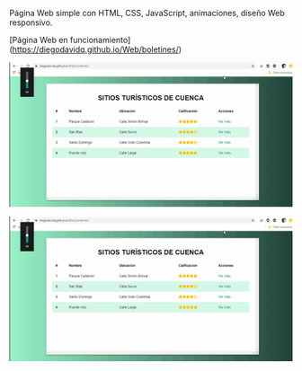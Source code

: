 Página Web simple con HTML, CSS, JavaScript, animaciones, diseño Web responsivo.

[Página Web en funcionamiento] (https://diegodavidq.github.io/Web/boletines/)

![Demo del funcionamiento en computador](demo/demo_boletines.gif)

![Demo responsivo](demo/demo_boletines.gif)